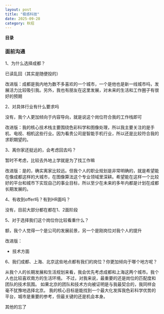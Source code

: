 ```yaml
---
layout: post
title: "极感科技"
date: 2025-09-28
category: 秋招
---
```



**目录**


### 面前沟通

1、为什么选择成都？

已读乱回（其实是随便投的）

改进版：成都是我内地为数不多喜欢的一个城市，一个是他也是新一线城市吗，发展活力比较吸引我。另外，我也有朋友在这里发展，对未来的生活和工作圈子有很好的预期

2、对具体行业有什么要求吗

没有，我个人更加倾向于内容导向，就是说这个岗位符合我的工作栈即可

改进版：我的核心技术栈主要围绕色彩科学和图像处理，所以我主要关注的是手机、电视、相机这些行业。因为看贵公司是智能手机行业，所以还是比较符合我的求职期望的。

3、离你家还挺远的，会考虑回去吗？

暂时不考虑，比较去外地上学就是为了找工作嘛

改进版：是的，确实离家比较远。但我个人的职业规划是非常明确的，就是希望能在像成都这样的大城市，在图像算法这个专业领域里深耕。希望能在这样一个比较好的平台和城市下实现自己的事业目标，所以至少在未来的多年内都是计划在成都长期发展的。

4、有收到offer吗？有到HR面吗？

没有，目前大部分都在都在1、2面阶段

5、对于选择我们这个岗位你比较看重什么？

额，我个人觉得一个是公司的发展前景，另一个是刚岗位对我个人的提升

改进版：
- 技术方面

6、我们成都、上海、北京这些地点都有我们的岗位？你更加倾向于哪个地方呢？

从我个人的长期发展和生活规划来看，我会优先考虑成都和上海这两个城市。我个人也比较喜欢南方的生活环境。
不过，对我来说，最重要的还是岗位的匹配度和团队的技术氛围。 如果北京的团队和技术方向被证明是与我最契合的，我同样会毫不犹豫地选择北京。
我的核心目标是能找到一个最大化发挥我色彩科学优势的平台，城市是重要的参考，但最关键的还是机会本身。


其他的忘了